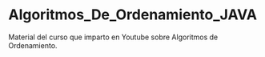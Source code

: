 # Algoritmos_De_Ordenamiento_JAVA
Material del curso que imparto en Youtube sobre Algoritmos de Ordenamiento.
